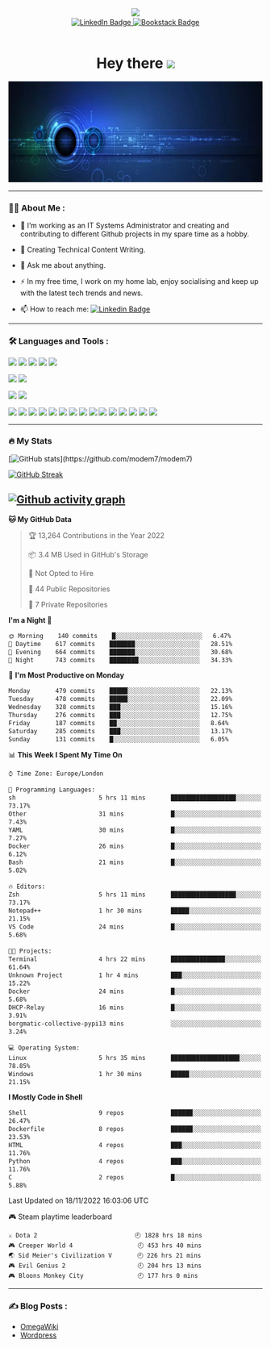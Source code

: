 <div id="header" align="center">
  <img src="https://media.giphy.com/media/f3iwJFOVOwuy7K6FFw/giphy.gif" width="300"/>
<div id="badges">
  <a href="https://www.linkedin.com/in/alexlaneit/">
    <img src="https://img.shields.io/badge/LinkedIn-blue?style=for-the-badge&logo=linkedin&logoColor=white" alt="LinkedIn Badge"/>
  </a>
  <a href="https://modem7.com">
  <img src="https://img.shields.io/badge/Bookstack-blue?style=for-the-badge&logo=BookStack&logoColor=white" alt="Bookstack Badge"/>
  </a>
</div>
  <img src="https://komarev.com/ghpvc/?username=modem7&style=flat-square&color=blue" alt=""/>
<h1>
  Hey there
  <img src="https://media.giphy.com/media/hvRJCLFzcasrR4ia7z/giphy.gif" width="30px"/>
</h1>
</div>

<div align="center">
  <img src="https://github.com/modem7/MiscAssets/blob/master/images/ezgif-6-79e26c05da.jpg" width="800" height="200"/>
</div>

---

### :man_technologist: About Me :
- :telescope: I’m working as an IT Systems Administrator and creating and contributing to different Github projects in my spare time as a hobby.

- :seedling: Creating Technical Content Writing.

- 💬 Ask me about anything.

- :zap: In my free time, I work on my home lab, enjoy socialising and keep up with the latest tech trends and news.

- :mailbox: How to reach me: [![Linkedin Badge](https://img.shields.io/badge/-AlexLaneIT-blue?style=flat&logo=Linkedin&logoColor=white)](https://www.linkedin.com/in/alexlaneit/)

---

### :hammer_and_wrench: Languages and Tools :
![](https://img.shields.io/badge/OS-Centos-informational?style=flat&logo=centos&logoColor=white&color=981e32)
![](https://img.shields.io/badge/OS-Debian-informational?style=flat&logo=debian&logoColor=white&color=981e32)
![](https://img.shields.io/badge/OS-RHEL-informational?style=flat&logo=red-hat&logoColor=white&color=981e32)
![](https://img.shields.io/badge/OS-Ubuntu-informational?style=flat&logo=ubuntu&logoColor=white&color=981e32)
![](https://img.shields.io/badge/OS-Windows-informational?style=flat&logo=windows&logoColor=white&color=981e32)

![](https://img.shields.io/badge/Editor-Notepad++-informational?style=flat&logo=notepadplusplus&logoColor=white&color=981e32)
![](https://img.shields.io/badge/Editor-Visual_Studio_Code-informational?style=flat&logo=visual-studio-code&logoColor=white&color=981e32)


![](https://img.shields.io/badge/Shell-Bash-informational?style=flat&logo=gnu-bash&logoColor=white&color=981e32)
![](https://img.shields.io/badge/Shell-ZSH-informational?style=flat&logo=gnu-bash&logoColor=white&color=981e32)

![](https://img.shields.io/badge/Tools-3CX-informational?style=flat&logoColor=white&color=981e32)
![](https://img.shields.io/badge/Tools-Ansible-informational?style=flat&logo=ansible&logoColor=white&color=981e32)
![](https://img.shields.io/badge/Tools-Arduino-informational?style=flat&logo=arduino&logoColor=white&color=981e32)
![](https://img.shields.io/badge/Tools-Borg-informational?style=flat&logoColor=white&color=981e32)
![](https://img.shields.io/badge/Tools-Docker-informational?style=flat&logo=docker&logoColor=white&color=981e32)
![](https://img.shields.io/badge/Tools-Drone_CI-informational?style=flat&logo=drone&logoColor=white&color=981e32)
![](https://img.shields.io/badge/Tools-Git-informational?style=flat&logo=git&logoColor=white&color=981e32)
![](https://img.shields.io/badge/Tools-Github-informational?style=flat&logo=github&logoColor=white&color=981e32)
![](https://img.shields.io/badge/Tools-Gitlab-informational?style=flat&logo=gitlab&logoColor=white&color=981e32)
![](https://img.shields.io/badge/Tools-Jira-informational?style=flat&logo=jira&logoColor=white&color=981e32)
![](https://img.shields.io/badge/Tools-Kanban-informational?style=flat&logoColor=white&color=981e32)
![](https://img.shields.io/badge/Tools-Nginx-informational?style=flat&logo=nginx&logoColor=white&color=981e32)
![](https://img.shields.io/badge/Tools-Raspberry_Pi-informational?style=flat&logo=raspberry-pi&logoColor=white&color=981e32)
![](https://img.shields.io/badge/Tools-Snyk-informational?style=flat&logo=snyk&logoColor=white&color=981e32)
![](https://img.shields.io/badge/Tools-Traefik-informational?style=flat&logo=traefikmesh&logoColor=white&color=981e32)

---

### :fire: My Stats
[![GitHub stats](https://github-readme-stats.vercel.app/api?username=modem7&show_icons=true&theme=codeSTACKr&count_private=true")](https://github.com/modem7/modem7)

[![GitHub Streak](http://github-readme-streak-stats.herokuapp.com?user=modem7&theme=elegant&hide_border=true&date_format=j%20M%5B%20Y%5D&background=DD272700)](https://git.io/streak-stats)

[![Github activity graph](https://activity-graph.herokuapp.com/graph?username=modem7&theme=elegant&custom_title=Contribution%20Graph&hide_border=true&bg_color=%20)](https://github.com/modem7/modem7)
---

<!--START_SECTION:waka-->
**🐱 My GitHub Data** 

> 🏆 13,264 Contributions in the Year 2022
 > 
> 📦 3.4 MB Used in GitHub's Storage 
 > 
> 🚫 Not Opted to Hire
 > 
> 📜 44 Public Repositories 
 > 
> 🔑 7 Private Repositories  
 > 
**I'm a Night 🦉** 

```text
🌞 Morning    140 commits    █░░░░░░░░░░░░░░░░░░░░░░░░   6.47% 
🌆 Daytime    617 commits    ███████░░░░░░░░░░░░░░░░░░   28.51% 
🌃 Evening    664 commits    ███████░░░░░░░░░░░░░░░░░░   30.68% 
🌙 Night      743 commits    ████████░░░░░░░░░░░░░░░░░   34.33%

```
📅 **I'm Most Productive on Monday** 

```text
Monday       479 commits    █████░░░░░░░░░░░░░░░░░░░░   22.13% 
Tuesday      478 commits    █████░░░░░░░░░░░░░░░░░░░░   22.09% 
Wednesday    328 commits    ███░░░░░░░░░░░░░░░░░░░░░░   15.16% 
Thursday     276 commits    ███░░░░░░░░░░░░░░░░░░░░░░   12.75% 
Friday       187 commits    ██░░░░░░░░░░░░░░░░░░░░░░░   8.64% 
Saturday     285 commits    ███░░░░░░░░░░░░░░░░░░░░░░   13.17% 
Sunday       131 commits    █░░░░░░░░░░░░░░░░░░░░░░░░   6.05%

```


📊 **This Week I Spent My Time On** 

```text
⌚︎ Time Zone: Europe/London

💬 Programming Languages: 
sh                       5 hrs 11 mins       ██████████████████░░░░░░░   73.17% 
Other                    31 mins             █░░░░░░░░░░░░░░░░░░░░░░░░   7.43% 
YAML                     30 mins             █░░░░░░░░░░░░░░░░░░░░░░░░   7.27% 
Docker                   26 mins             █░░░░░░░░░░░░░░░░░░░░░░░░   6.12% 
Bash                     21 mins             █░░░░░░░░░░░░░░░░░░░░░░░░   5.02%

🔥 Editors: 
Zsh                      5 hrs 11 mins       ██████████████████░░░░░░░   73.17% 
Notepad++                1 hr 30 mins        █████░░░░░░░░░░░░░░░░░░░░   21.15% 
VS Code                  24 mins             █░░░░░░░░░░░░░░░░░░░░░░░░   5.68%

🐱‍💻 Projects: 
Terminal                 4 hrs 22 mins       ███████████████░░░░░░░░░░   61.64% 
Unknown Project          1 hr 4 mins         ███░░░░░░░░░░░░░░░░░░░░░░   15.22% 
Docker                   24 mins             █░░░░░░░░░░░░░░░░░░░░░░░░   5.68% 
DHCP-Relay               16 mins             █░░░░░░░░░░░░░░░░░░░░░░░░   3.91% 
borgmatic-collective-pypi13 mins             ░░░░░░░░░░░░░░░░░░░░░░░░░   3.24%

💻 Operating System: 
Linux                    5 hrs 35 mins       ███████████████████░░░░░░   78.85% 
Windows                  1 hr 30 mins        █████░░░░░░░░░░░░░░░░░░░░   21.15%

```

**I Mostly Code in Shell** 

```text
Shell                    9 repos             ██████░░░░░░░░░░░░░░░░░░░   26.47% 
Dockerfile               8 repos             ██████░░░░░░░░░░░░░░░░░░░   23.53% 
HTML                     4 repos             ███░░░░░░░░░░░░░░░░░░░░░░   11.76% 
Python                   4 repos             ███░░░░░░░░░░░░░░░░░░░░░░   11.76% 
C                        2 repos             █░░░░░░░░░░░░░░░░░░░░░░░░   5.88%

```



 Last Updated on 18/11/2022 16:03:06 UTC
<!--END_SECTION:waka-->

<!-- steam-box start -->
🎮 Steam playtime leaderboard
```text
⚔️ Dota 2                           🕘 1828 hrs 18 mins
🎮 Creeper World 4                  🕘 453 hrs 40 mins
🌏 Sid Meier's Civilization V       🕘 226 hrs 21 mins
🎮 Evil Genius 2                    🕘 204 hrs 13 mins
🎮 Bloons Monkey City               🕘 177 hrs 0 mins
```
<!-- Powered by https://github.com/YouEclipse/steam-box . -->
<!-- steam-box end -->

---

### :writing_hand: Blog Posts :
- [OmegaWiki](https://omegawiki.modem7.com)
- [Wordpress](https://modem7.wordpress.com)
